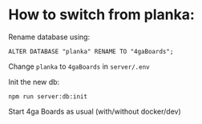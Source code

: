 # How to switch from planka:

Rename database using: 

```
ALTER DATABASE "planka" RENAME TO "4gaBoards";
```
Change `planka` to `4gaBoards` in `server/.env`

Init the new db: 
```
npm run server:db:init
```

Start 4ga Boards as usual (with/without docker/dev)
